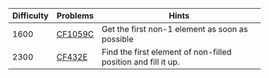 | Difficulty | Problems | Hints |
| -------- | -------- | -------- |
| 1600 | [CF1059C](https://codeforces.com/problemset/problem/1059/C) | Get the first non-$1$ element as soon as possible |
| 2300 | [CF432E](https://codeforces.com/problemset/problem/432/E) | Find the first element of non-filled position and fill it up. |